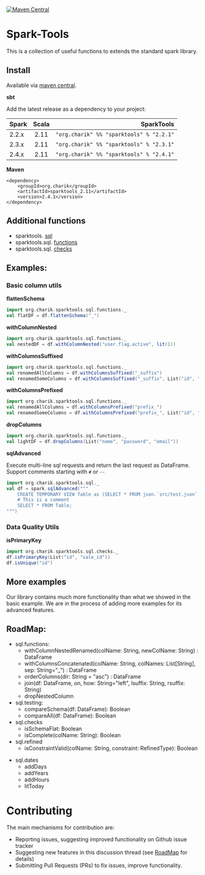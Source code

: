 [![Maven Central](https://maven-badges.herokuapp.com/maven-central/org.charik/sparktools_2.3_2.11/badge.svg)](https://maven-badges.herokuapp.com/maven-central/org.charik/sparktools_2.3_2.11)

# Spark-Tools

This is a collection of useful functions to extends the standard spark
library.

## Install

Available via
[maven central](https://mvnrepository.com/artifact/org.charik/sparktools).

**sbt**

Add the latest release as a dependency to your project:

| Spark | Scala |                SparkTools                |
|:------|:-----:|-----------------------------------------:|
| 2.2.x | 2.11  | `"org.charik" %% "sparktools" % "2.2.1"` |
| 2.3.x | 2.11  | `"org.charik" %% "sparktools" % "2.3.1"` |
| 2.4.x | 2.11  | `"org.charik" %% "sparktools" % "2.4.1"` |


**Maven**

```
<dependency>
    <groupId>org.charik</groupId>
    <artifactId>sparktools_2.11</artifactId>
    <version>2.4.1</version>
</dependency>
```

## Additional functions
* sparktools. [sql](docs/sql.md)
* sparktools.sql. [functions](docs/functions.md)
* sparktools.sql. [checks](docs/checks.md)

## Examples:

### Basic column utils

**flattenSchema**

```scala
import org.charik.sparktools.sql.functions._
val flatDF = df.flattenSchema("_")
```

**withColumnNested**

```scala
import org.charik.sparktools.sql.functions._
val nestedDF = df.withColumnNested("user.flag.active", lit(1))
```

**withColumnsSuffixed**

```scala
import org.charik.sparktools.sql.functions._
val renamedAllColumns = df.withColumnsSuffixed("_suffix")
val renamedSomeColumns = df.withColumnsSuffixed("_suffix", List("id", "sale_id"))
```

**withColumnsPrefixed**

```scala
import org.charik.sparktools.sql.functions._
val renamedAllColumns = df.withColumnsPrefixed("prefix_")
val renamedSomeColumns = df.withColumnsPrefixed("prefix_", List("id", "sale_id"))
```

**dropColumns**

```scala
import org.charik.sparktools.sql.functions._
val lightDF = df.dropColumns(List("name", "password", "email"))
```

**sqlAdvanced**

Execute multi-line sql requests and return the last request as
DataFrame. Support comments starting with `#` or `--`

```scala
import org.charik.sparktools.sql._
val df = spark.sqlAdvanced("""  
    CREATE TEMPORARY VIEW Table as (SELECT * FROM json.`src/test.json` );
    # This is a comment
    SELECT * FROM Table;
""")
```

### Data Quality Utils

**isPrimaryKey**

```scala
import org.charik.sparktools.sql.checks._
df.isPrimaryKey(List("id", "sale_id"))
df.isUnique("id")
```

## More examples

Our library contains much more functionality than what we showed in the
basic example. We are in the process of adding more examples for its
advanced features.


## RoadMap:

* sql.functions:
  + withColumnNestedRenamed(colName: String, newColName: String) :
    DataFrame
  + withColumnsConcatenated(colName: String, colNames: List[String],
    sep: String="_") : DataFrame
  + orderColumns(dir: String = "asc") : DataFrame
  + join(df: DataFrame, on, how: String="left", lsuffix: String,
    rsuffix: String)
  + dropNestedColumn
* sql.testing:
  + compareSchema(df: DataFrame): Boolean
  + compareAll(df: DataFrame): Boolean
* sql.checks
  + isSchemaFlat: Boolean
  + isComplete(colName: String): Boolean
* sql.refined
  + isConstraintValid(colName: String, constraint: RefinedType): Boolean
+ sql.dates
  + addDays
  + addYears
  + addHours
  + litToday

# Contributing

The main mechanisms for contribution are:

* Reporting issues, suggesting improved functionality on Github issue
  tracker
* Suggesting new features in this discussion thread (see
  [RoadMap](https://github.com/helkaroui/spark-tools/issues/1) for
  details)
* Submitting Pull Requests (PRs) to fix issues, improve functionality.
